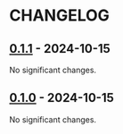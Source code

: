 # CHANGELOG

<!-- towncrier release notes start -->

## [0.1.1](https://github.com/jan-david-fischbach/tidy_jcm_materials/releases/tag/v0.1.1) - 2024-10-15

No significant changes.


## [0.1.0](https://github.com/jan-david-fischbach/tidy_jcm_materials/releases/tag/v0.1.0) - 2024-10-15

No significant changes.
